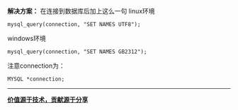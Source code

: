 **解决方案：**
在连接到数据库后加上这么一句
linux环境
~~~
mysql_query(connection, "SET NAMES UTF8");
~~~
windows环境
~~~
mysql_query(connection, "SET NAMES GB2312");
~~~
注意connection为：
~~~
MYSQL *connection;
~~~
___
**[价值源于技术，贡献源于分享](https://github.com/alicfeng)**
